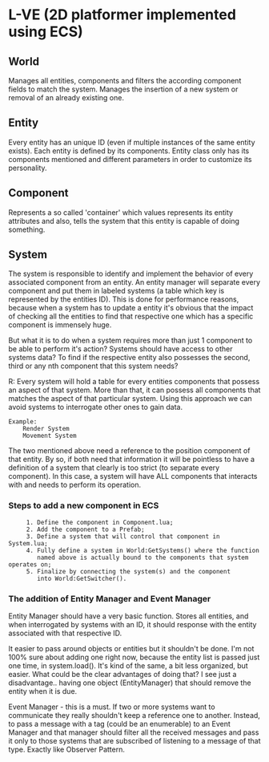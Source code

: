 # L-VE (2D platformer implemented using ECS)

## World

   Manages all entities, components and filters the according component
fields to match the system.
   Manages the insertion of a new system or removal of an already existing
one.

## Entity

   Every entity has an unique ID (even if multiple instances of the same
entity exists). Each entity is defined by its components. Entity class
only has its components mentioned and different parameters in order to
customize its personality.

## Component

   Represents a so called 'container' which values represents its entity
attributes and also, tells the system that this entity is capable of doing
something.

## System

   The system is responsible to identify and implement the behavior of
every associated component from an entity.
   An entity manager will separate every component and put them in
labeled systems (a table which key is represented by the entities ID).
This is done for performance reasons, because when a system has to update
a entity it's obvious that the impact of checking all the entities to find
that respective one which has a specific component is immensely huge.

   But what it is to do when a system requires more than just 1 component
to be able to perform it's action?
   Systems should have access to other systems data? To find if the respective
entity also possesses the second, third or any nth component that this system
needs?

   R: Every system will hold a table for every entities components that
possess an aspect of that system. More than that, it can possess all
components that matches the aspect of that particular system. Using this
approach we can avoid systems to interrogate other ones to gain data.

    Example:
        Render System
        Movement System

   The two mentioned above need a reference to the position component of
that entity. By so, if both need that information it will be pointless
to have a definition of a system that clearly is too strict (to separate
every component). In this case, a system will have ALL components that
interacts with and needs to perform its operation.

### Steps to add a new component in ECS
         1. Define the component in Component.lua;
         2. Add the component to a Prefab;
         3. Define a system that will control that component in System.lua;
         4. Fully define a system in World:GetSystems() where the function
            named above is actually bound to the components that system operates on;
         5. Finalize by connecting the system(s) and the component
            into World:GetSwitcher().

### The addition of Entity Manager and Event Manager

   Entity Manager should have a very basic function. Stores all entities,
and when interrogated by systems with an ID, it should response with the
entity associated with that respective ID.

   It easier to pass around objects or entities but it shouldn't be done.
   I'm not 100% sure about adding one right now, because the entity list
is passed just one time, in system.load(). It's kind of the same, a bit less
organized, but easier. What could be the clear advantages of doing that?
I see just a disadvantage.. having one object (EntityManager) that should
remove the entity when it is due.

   Event Manager - this is a must. If two or more systems want to communicate
they really shouldn't keep a reference one to another. Instead, to pass a
message with a tag (could be an enumerable) to an Event Manager and that
manager should filter all the received messages and pass it only to those
systems that are subscribed of listening to a message of that type.
   Exactly like Observer Pattern.
